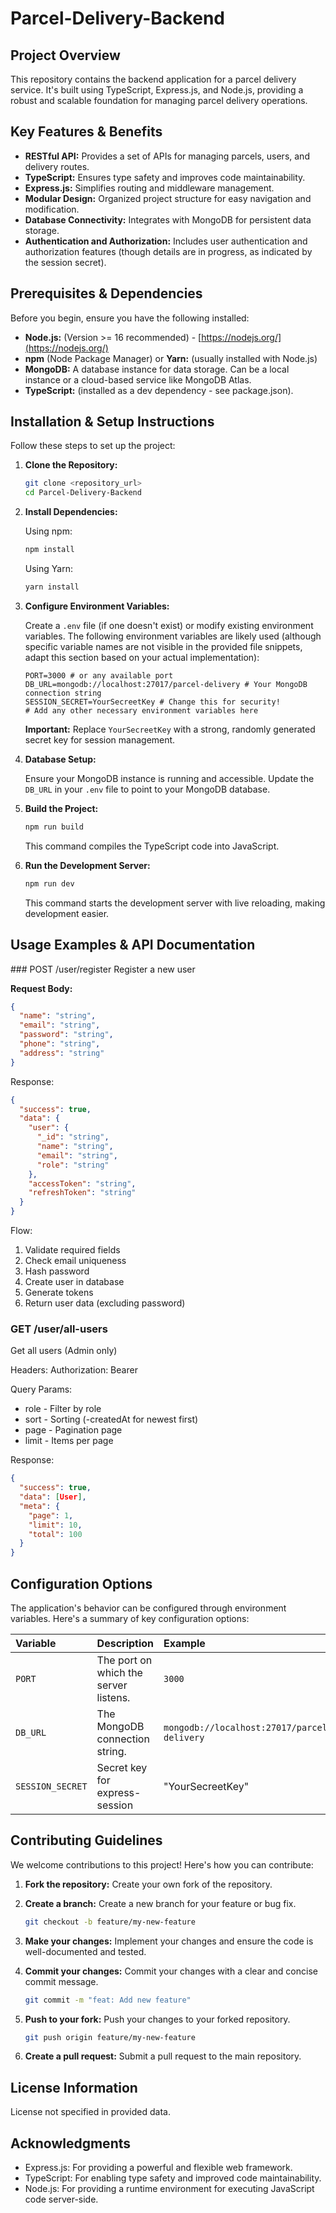 # Parcel-Delivery-Backend

## Project Overview

This repository contains the backend application for a parcel delivery service. It's built using TypeScript, Express.js, and Node.js, providing a robust and scalable foundation for managing parcel delivery operations.

## Key Features & Benefits

- **RESTful API:** Provides a set of APIs for managing parcels, users, and delivery routes.
- **TypeScript:** Ensures type safety and improves code maintainability.
- **Express.js:** Simplifies routing and middleware management.
- **Modular Design:** Organized project structure for easy navigation and modification.
- **Database Connectivity:** Integrates with MongoDB for persistent data storage.
- **Authentication and Authorization:** Includes user authentication and authorization features (though details are in progress, as indicated by the session secret).

## Prerequisites & Dependencies

Before you begin, ensure you have the following installed:

- **Node.js:** (Version >= 16 recommended) - [https://nodejs.org/](https://nodejs.org/)
- **npm** (Node Package Manager) or **Yarn:** (usually installed with Node.js)
- **MongoDB:** A database instance for data storage. Can be a local instance or a cloud-based service like MongoDB Atlas.
- **TypeScript:** (installed as a dev dependency - see package.json).

## Installation & Setup Instructions

Follow these steps to set up the project:

1.  **Clone the Repository:**

    ```bash
    git clone <repository_url>
    cd Parcel-Delivery-Backend
    ```

2.  **Install Dependencies:**

    Using npm:

    ```bash
    npm install
    ```

    Using Yarn:

    ```bash
    yarn install
    ```

3.  **Configure Environment Variables:**

    Create a `.env` file (if one doesn't exist) or modify existing environment variables. The following environment variables are likely used (although specific variable names are not visible in the provided file snippets, adapt this section based on your actual implementation):

    ```
    PORT=3000 # or any available port
    DB_URL=mongodb://localhost:27017/parcel-delivery # Your MongoDB connection string
    SESSION_SECRET=YourSecreetKey # Change this for security!
    # Add any other necessary environment variables here
    ```

    **Important:** Replace `YourSecreetKey` with a strong, randomly generated secret key for session management.

4.  **Database Setup:**

    Ensure your MongoDB instance is running and accessible. Update the `DB_URL` in your `.env` file to point to your MongoDB database.

5.  **Build the Project:**

    ```bash
    npm run build
    ```

    This command compiles the TypeScript code into JavaScript.

6.  **Run the Development Server:**

    ```bash
    npm run dev
    ```

    This command starts the development server with live reloading, making development easier.

## Usage Examples & API Documentation

​### POST /user/register
Register a new user

**Request Body:**
```json
{
  "name": "string",
  "email": "string",
  "password": "string",
  "phone": "string",
  "address": "string"
}
```
Response:

```json
{
  "success": true,
  "data": {
    "user": {
      "_id": "string",
      "name": "string",
      "email": "string",
      "role": "string"
    },
    "accessToken": "string",
    "refreshToken": "string"
  }
}
```
Flow:
1. Validate required fields
2. Check email uniqueness
3. Hash password
4. Create user in database
5. Generate tokens
6. Return user data (excluding password)



### GET /user/all-users
Get all users (Admin only)

Headers:
Authorization: Bearer <token>

Query Params:
* role - Filter by role
* sort - Sorting (-createdAt for newest first)
* page - Pagination page
* limit - Items per page

Response:
```json
{
  "success": true,
  "data": [User],
  "meta": {
    "page": 1,
    "limit": 10,
    "total": 100
  }
}
```

## Configuration Options

The application's behavior can be configured through environment variables. Here's a summary of key configuration options:

| Variable         | Description                           | Example                                     |
| :--------------- | :------------------------------------ | :------------------------------------------ |
| `PORT`           | The port on which the server listens. | `3000`                                      |
| `DB_URL`         | The MongoDB connection string.        | `mongodb://localhost:27017/parcel-delivery` |
| `SESSION_SECRET` | Secret key for express-session        | "YourSecreetKey"                            |

## Contributing Guidelines

We welcome contributions to this project! Here's how you can contribute:

1.  **Fork the repository:** Create your own fork of the repository.
2.  **Create a branch:** Create a new branch for your feature or bug fix.

    ```bash
    git checkout -b feature/my-new-feature
    ```

3.  **Make your changes:** Implement your changes and ensure the code is well-documented and tested.
4.  **Commit your changes:** Commit your changes with a clear and concise commit message.

    ```bash
    git commit -m "feat: Add new feature"
    ```

5.  **Push to your fork:** Push your changes to your forked repository.

    ```bash
    git push origin feature/my-new-feature
    ```

6.  **Create a pull request:** Submit a pull request to the main repository.

## License Information

License not specified in provided data.

## Acknowledgments

- Express.js: For providing a powerful and flexible web framework.
- TypeScript: For enabling type safety and improved code maintainability.
- Node.js: For providing a runtime environment for executing JavaScript code server-side.
